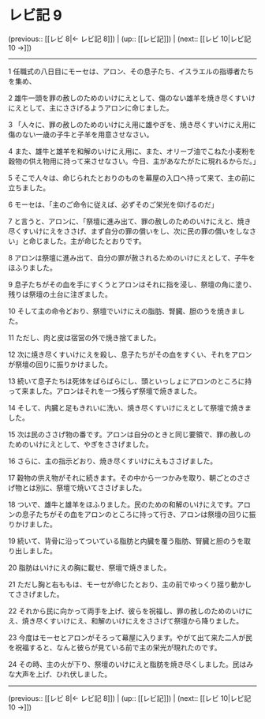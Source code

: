 # レビ記 9

(previous:: [[レビ 8|← レビ記 8]]) | (up:: [[レビ記]]) | (next:: [[レビ 10|レビ記 10 →]])

***




1 
任職式の八日目にモーセは、アロン、その息子たち、イスラエルの指導者たちを集め、 



2 
雄牛一頭を罪の赦しのためのいけにえとして、傷のない雄羊を焼き尽くすいけにえとして、主にささげるようアロンに命じました。 



3 
「人々に、罪の赦しのためのいけにえ用に雄やぎを、焼き尽くすいけにえ用に傷のない一歳の子牛と子羊を用意させなさい。 



4 
また、雄牛と雄羊を和解のいけにえ用に、また、オリーブ油でこねた小麦粉を穀物の供え物用に持って来させなさい。今日、主があなたがたに現れるからだ。」 



5 
そこで人々は、命じられたとおりのものを幕屋の入口へ持って来て、主の前に立ちました。 



6 
モーセは、「主のご命令に従えば、必ずそのご栄光を仰げるのだ」 



7 
と言うと、アロンに、「祭壇に進み出て、罪の赦しのためのいけにえと、焼き尽くすいけにえをささげ、まず自分の罪の償いをし、次に民の罪の償いをしなさい」と命じました。主が命じたとおりです。 



8 
アロンは祭壇に進み出て、自分の罪が赦されるためのいけにえとして、子牛をほふりました。 



9 
息子たちがその血を手にすくうとアロンはそれに指を浸し、祭壇の角に塗り、残りは祭壇の土台に注ぎました。 



10 
そして主の命令どおり、祭壇でいけにえの脂肪、腎臓、胆のうを焼きました。 



11 
ただし、肉と皮は宿営の外で焼き捨てました。 



12 
次に焼き尽くすいけにえを殺し、息子たちがその血をすくい、それをアロンが祭壇の回りに振りかけました。 



13 
続いて息子たちは死体をばらばらにし、頭といっしょにアロンのところに持って来ました。アロンはそれを一つ残らず祭壇で焼きました。 



14 
そして、内臓と足もきれいに洗い、焼き尽くすいけにえとして祭壇で焼きました。 



15 
次は民のささげ物の番です。アロンは自分のときと同じ要領で、罪の赦しのためのいけにえとして、やぎをささげました。 



16 
さらに、主の指示どおり、焼き尽くすいけにえもささげました。 



17 
穀物の供え物がそれに続きます。その中から一つかみを取り、朝ごとのささげ物とは別に、祭壇で焼いてささげました。 



18 
ついで、雄牛と雄羊をほふりました。民のための和解のいけにえです。アロンの息子たちがその血をアロンのところに持って行き、アロンは祭壇の回りに振りかけました。 



19 
続いて、背骨に沿ってついている脂肪と内臓を覆う脂肪、腎臓と胆のうを取り出しました。 



20 
脂肪はいけにえの胸に載せ、祭壇で焼きました。 



21 
ただし胸と右ももは、モーセが命じたとおり、主の前でゆっくり揺り動かしてささげました。 



22 
それから民に向かって両手を上げ、彼らを祝福し、罪の赦しのためのいけにえ、焼き尽くすいけにえ、和解のいけにえをささげて祭壇から降りました。 



23 
今度はモーセとアロンがそろって幕屋に入ります。やがて出て来た二人が民を祝福すると、なんと彼らが見ている前で主の栄光が現れたのです。 



24 
その時、主の火が下り、祭壇のいけにえと脂肪を焼き尽くしました。民はみな大声を上げ、ひれ伏しました。

***

(previous:: [[レビ 8|← レビ記 8]]) | (up:: [[レビ記]]) | (next:: [[レビ 10|レビ記 10 →]])
